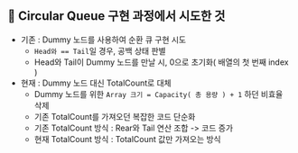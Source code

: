 ## 🧪 Circular Queue 구현 과정에서 시도한 것
- 기존 : Dummy 노드를 사용하여 순환 큐 구현 시도
    - `Head와 == Tail`일 경우, 공백 상태 판별
    - Head와 Tail이 Dummy 노드를 만날 시, 0으로 초기화( 배열의 첫 번째 index )
- 현재 : Dummy 노드 대신 TotalCount로 대체
    - Dummy 노드를 위한 `Array 크기 = Capacity( 총 용량 ) + 1` 하던 비효율 삭제
    - 기존 TotalCount를 가져오던 복잡한 코드 단순화
    - 기존 TotalCount 방식 : Rear와 Tail 연산 조합 -> 코드 증가
    - 현재 TotalCount 방식 : TotalCount 값만 가져오는 방식 
